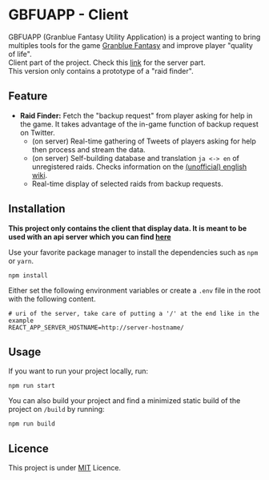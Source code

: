 # GBFUAPP - Client
GBFUAPP (Granblue Fantasy Utility Application) is a project wanting to bring multiples tools for the game [Granblue Fantasy](http://game.granbluefantasy.jp/) and improve player "quality of life".  
Client part of the project. Check this [link](https://github.com/Abikebuk/GBFUAPP-server) for the server part.  
This version only contains a prototype of a "raid finder".

## Feature
* **Raid Finder:** Fetch the "backup request" from player asking for help in the game. It takes advantage of the  in-game function of backup request on Twitter.
  * (on server) Real-time gathering of Tweets of players asking for help then process and stream the data.
  * (on server) Self-building database and translation ``ja <-> en`` of unregistered raids. Checks information on the [(unofficial) english wiki](https://gbf.wiki/).
  * Real-time display of selected raids from backup requests.

## Installation
**This project only contains the client that display data. It is meant to be used with an api server which you can find [here](https://github.com/Abikebuk/GBFUAPP-client)**

Use your favorite package manager to install the dependencies such as ``npm`` or ``yarn``.
```shell
npm install
```
Either set the following environment variables or create a ``.env`` file in the root with the following content.
```dotenv
# uri of the server, take care of putting a '/' at the end like in the example
REACT_APP_SERVER_HOSTNAME=http://server-hostname/
```

## Usage
If you want to run your project locally, run: 
````shell
npm run start
````
You can also build your project and find a minimized static build of the project on ``/build`` by running:  
````shell
npm run build
````

## Licence
This project is under [MIT](https://choosealicense.com/licenses/mit/) Licence.